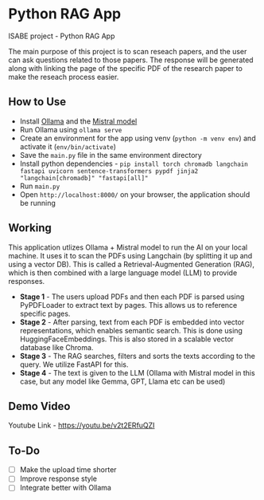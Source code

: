 # Python RAG App

ISABE project - Python RAG App 

The main purpose of this project is to scan reseach papers, and the user can ask questions related to those papers. The response will be generated along with linking the page of the specific PDF of the research paper to make the reseach process easier.

## How to Use
- Install [Ollama](https://ollama.com/) and the [Mistral model](https://ollama.com/library/mistral)
- Run Ollama using `ollama serve`
- Create an environment for the app using venv (`python -m venv env`) and activate it (`env/bin/activate`)
- Save the `main.py` file in the same environment directory
- Install python dependencies - `pip install torch chromadb langchain fastapi uvicorn sentence-transformers pypdf jinja2 "langchain[chromadb]" "fastapi[all]"`
- Run `main.py`
- Open `http://localhost:8000/` on your browser, the application should be running

## Working
This application utlizes Ollama + Mistral model to run the AI on your local machine. It uses it to scan the PDFs using Langchain (by splitting it up and using a vector DB). This is called a Retrieval-Augmented Generation (RAG), which is then combined with a large language model (LLM) to provide responses.

- **Stage 1** - The users upload PDFs and then each PDF is parsed using PyPDFLoader to extract text by pages. This allows us to reference specific pages.
- **Stage 2** - After parsing, text from each PDF is embedded into vector representations, which enables semantic search. This is done using HuggingFaceEmbeddings. This is also stored in a scalable vector database like Chroma.
- **Stage 3** - The RAG searches, filters and sorts the texts according to the query. We utilize FastAPI for this.
- **Stage 4** - The text is given to the LLM (Ollama with Mistral model in this case, but any model like Gemma, GPT, Llama etc can be used)

## Demo Video
Youtube Link - https://youtu.be/v2t2ERfuQZI

## To-Do
- [ ] Make the upload time shorter
- [ ] Improve response style
- [ ] Integrate better with Ollama
